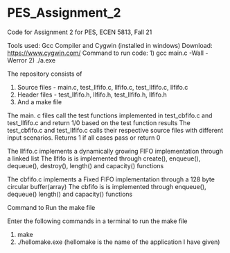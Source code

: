 # PES_Assignment_2
Code for Assignment 2 for PES, ECEN 5813, Fall 21 

Tools used: Gcc Compiler and Cygwin (installed in windows) 
Download: https://www.cygwin.com/ 
Command to run code: 1) gcc main.c -Wall -Werror 2) ./a.exe

The repository consists of 
1) Source files - main.c, test_llfifo.c, llfifo.c, test_llfifo.c, llfifo.c
2) Header files - test_llfifo.h, llfifo.h, test_llfifo.h, llfifo.h
3) And a make file

The main. c files call the test functions implemented in test_cbfifo.c and test_llfifo.c and return 1/0 based on the test function results
The test_cbfifo.c and test_llfifo.c calls their respective source files with different input scenarios. Returns 1 if all cases pass or return 0

The llfifo.c implements a dynamically growing FIFO implementation through a linked list
The llfifo is is implemented through create(), enqueue(), dequeue(), destroy(), length() and capacity() functions

The cbfifo.c implements a Fixed FIFO implementation through a 128 byte circular buffer(array)
The cbfifo is is implemented through enqueue(), dequeue() length() and capacity() functions

Command to Run the make file 

Enter the following commands in a terminal to run the make file
1) make 
2) ./hellomake.exe (hellomake is the name of the application I have given)
